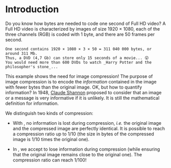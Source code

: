 # Introduction

<!-- Afficher en sur-impression les images des coefficients de la DCT sur la grille des coefficients. -->
<!-- Afficher l'image de différence en plus de l'originale et de la transformée. -->

Do you know how bytes are needed to code one second of Full HD video?
A Full HD video is characterized by images of size 1920 × 1080, each of the three channels (RGB) is coded with 1 byte, and there are 50 frames per second.

```{dropdown} Solution
One second contains 1920 × 1080 × 3 × 50 = 311 040 000 bytes, or around 311 Mb.
Thus, a DVD (4,7 Gb) can store only 15 seconds of a movie... 😲
You would need more than 600 DVDs to watch _Harry Potter and the philosopher's stone_...
```

This example shows the need for image compression!
The purpose of image compression is to encode the _information_ contained in the image with fewer bytes than the original image.
OK, but how to quantify information?
In 1948, [Claude Shannon](https://en.wikipedia.org/wiki/Claude_Shannon) proposed to consider that an image or a message is very informative if it is unlikely.
It is still the mathematical definition for information.

We distinguish two kinds of compression:

* With [](compression:lossless), no information is lost during compression,
  _i.e._ the original image and the compressed image are perfectly identical.
  It is possible to reach a compression ratio up to 1/10
  (the size in bytes of the compressed image is 1/10 times the original one).
  
* In [](compression:lossy), we accept to lose information during compression
  (while ensuring that the original image remains close to the original one).
  The compression ratio can reach 1/100!